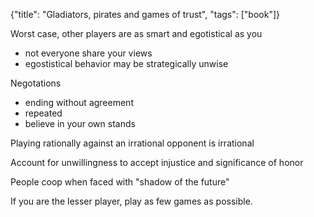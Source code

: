 {"title": "Gladiators, pirates and games of trust", "tags": ["book"]}

Worst case, other players are as smart and egotistical as you
* not everyone share your views
* egostistical behavior may be strategically unwise

Negotations
* ending without agreement
* repeated
* believe in your own stands

Playing rationally against an irrational opponent is irrational

Account for unwillingness to accept injustice and significance of honor

People coop when faced with "shadow of the future"

If you are the lesser player, play as few games as possible.

